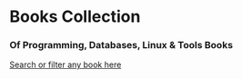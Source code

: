 <h1>Books Collection </h1>
<h3>Of Programming, Databases, Linux &amp; Tools Books</h3

<a href = "https://github.com/MrAlex6204/Books/find/master">Search or filter any book here</a>
